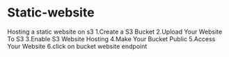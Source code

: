 # Static-website

Hosting a static website on s3 
1.Create a S3 Bucket
2.Upload Your Website To S3
3.Enable S3 Website Hosting
4.Make Your Bucket Public
5.Access Your Website
6.click on bucket website endpoint
